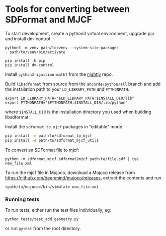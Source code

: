 # Tools for converting between SDFormat and MJCF

To start development, create a python3 virtual environment, upgrade pip and
install dm-control

```
python3 -m venv path/to/venv --system-site-packages
. path/to/venv/bin/activate

pip install -U pip
pip install dm-control
```

Install `python3-ignition-math7` from the
[nightly](https://gazebosim.org/docs/all/release#type-of-releases) repo.

Build `libsdformat` from source from the `ahcorde/python/all` branch and add
the installation path to your `LD_LIBRARY_PATH` and `PYTHONPATH`.

```
export LD_LIBRARY_PATH="$LD_LIBRARY_PATH:$INSTALL_DIR/lib"
export PYTHONPATH="$PYTHONPATH:$INSTALL_DIR/lib/python"
```

where `$INSTALL_DIR` is the installation directory you used when building
libsdformat.

Install the `sdformat_to_mjcf` packages in "editable" mode

```bash
pip install -e path/to/sdformat_to_mjcf
pip install -e path/to/sdformat_mjcf_utils
```

To convert an SDFormat file to mjcf:

```
python -m sdformat_mjcf.sdformat2mjcf path/to/file.sdf | tee new_file.xml
```

To run the mjcf file in Mujoco, download a Mujoco release from https://github.com/deepmind/mujoco/releases, extract the contents and run

```
<path/to/mujoco>/bin/simulate new_file.xml
```

### Running tests


To run tests, either run the test files individually, eg:

```
python tests/test_add_geometry.py
```

or run `pytest` from the root directory.

